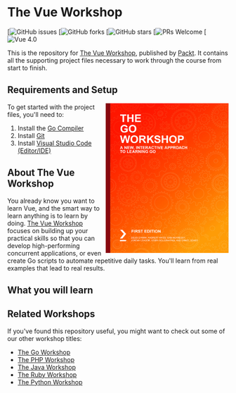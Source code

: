 # The Vue Workshop
[![GitHub issues]()
[![GitHub forks]()
[![GitHub stars]()
[![PRs Welcome]()
[![Vue 4.0]()

This is the repository for [The Vue Workshop](https://courses.packtpub.com/courses/go?utm_source=github&utm_medium=repository&utm_campaign=1838647945&utm_term=GO&utm_content=The%20Go%20Workshop), published by [Packt](https://www.packtpub.com/?utm_source=github). It contains all the supporting project files necessary to work through the course from start to finish.

## Requirements and Setup
<a href="https://courses.packtpub.com/courses/go?utm_source=github&utm_medium=repository&utm_campaign=1838647945&utm_term=GO&utm_content=The%20Go%20Workshop"><img src="https://github.com/PacktWorkshops/Workshop-Covers/blob/master/The%20Go%20Workshop.jpg" alt="The Go Workshop" height="340px" width="280px" align="right" this.target="_blank"></a>

To get started with the project files, you'll need to:
1. Install the [Go Compiler](https://golang.org/doc/install)
2. Install [Git](https://git-scm.com/book/en/v2/Getting-Started-Installing-Git)
3. Install [Visual Studio Code (Editor/IDE)](https://code.visualstudio.com/)

## About The Vue Workshop

You already know you want to learn Vue, and the smart way to learn anything is to learn by doing. [The Vue Workshop](https://courses.packtpub.com/courses/go?utm_source=github&utm_medium=repository&utm_campaign=1838647945&utm_term=GO&utm_content=The%20Go%20Workshop) focuses on building up your practical skills so that you can develop high-performing concurrent applications, or even create Go scripts to automate repetitive daily tasks. You'll learn from real examples that lead to real results.

## What you will learn


## Related Workshops
If you've found this repository useful, you might want to check out some of our other workshop titles:
* [The Go Workshop](https://courses.packtpub.com/courses/go)
* [The PHP Workshop](https://courses.packtpub.com/courses/php?utm_source=github&utm_medium=repository&utm_campaign=9781838648916&utm_term=PHP&utm_content=The%20PHP%20Workshop)
* [The Java Workshop](https://courses.packtpub.com/courses/java?utm_source=github&utm_medium=repository&utm_campaign=9781838986698&utm_term=Java&utm_content=The%20Java%20Workshop)
* [The Ruby Workshop](https://courses.packtpub.com/courses/ruby?utm_source=github&utm_medium=repository&utm_campaign=9781838642365&utm_term=Ruby&utm_content=The%20Ruby%20Workshop)
* [The Python Workshop](https://courses.packtpub.com/courses/python?utm_source=github&utm_medium=repository&utm_campaign=9781839218859&utm_term=Python&utm_content=The%20Python%20Workshop)
